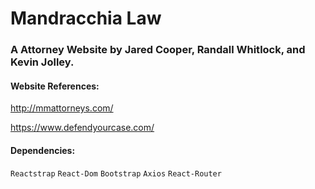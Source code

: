 # Mandracchia Law

### A Attorney Website by Jared Cooper, Randall Whitlock, and Kevin Jolley.

#### Website References:

http://mmattorneys.com/

https://www.defendyourcase.com/

#### Dependencies:

`Reactstrap`
`React-Dom`
`Bootstrap`
`Axios`
`React-Router`
